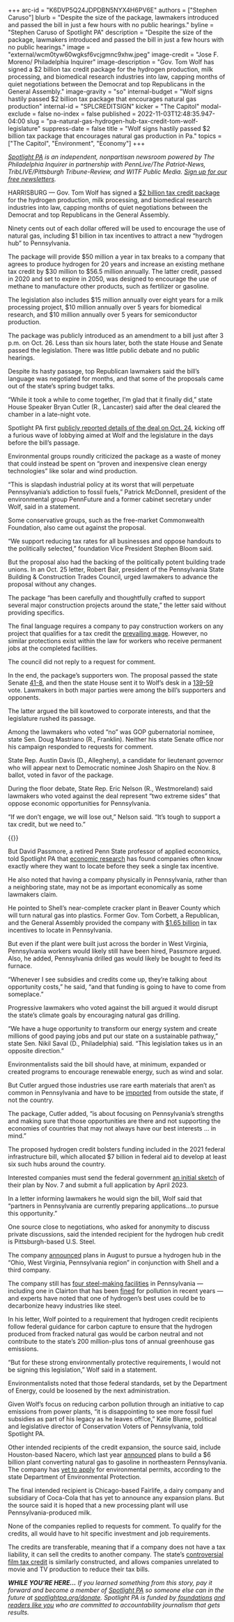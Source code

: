 +++
arc-id = "K6DVP5Q24JDPDBN5NYX4H6PV6E"
authors = ["Stephen Caruso"]
blurb = "Despite the size of the package, lawmakers introduced and passed the bill in just a few hours with no public hearings."
byline = "Stephen Caruso of Spotlight PA"
description = "Despite the size of the package, lawmakers introduced and passed the bill in just a few hours with no public hearings."
image = "external/wcm0tyw60wgksf6vcjgmnc9xhw.jpeg"
image-credit = "Jose F. Moreno/ Philadelphia Inquirer"
image-description = "Gov. Tom Wolf has signed a $2 billion tax credit package for the hydrogen production, milk processing, and biomedical research industries into law, capping months of quiet negotiations between the Democrat and top Republicans in the General Assembly."
image-gravity = "so"
internal-budget = "Wolf signs hastily passed $2 billion tax package that encourages natural gas production"
internal-id = "SPLCREDITSIGN"
kicker = "The Capitol"
modal-exclude = false
no-index = false
published = 2022-11-03T12:48:35.947-04:00
slug = "pa-natural-gas-hydrogen-hub-tax-credit-tom-wolf-legislature"
suppress-date = false
title = "Wolf signs hastily passed $2 billion tax package that encourages natural gas production in Pa."
topics = ["The Capitol", "Environment", "Economy"]
+++

<a href="https://www.spotlightpa.org/"><i>Spotlight PA</i></a><i> is an independent, nonpartisan newsroom powered by The Philadelphia Inquirer in partnership with PennLive/The Patriot-News, TribLIVE/Pittsburgh Tribune-Review, and WITF Public Media. </i><a href="https://www.spotlightpa.org/newsletters"><i>Sign up for our free newsletters</i></a><i>.</i>

HARRISBURG — Gov. Tom Wolf has signed a <a href="https://www.legis.state.pa.us/cfdocs/billinfo/billinfo.cfm?syear=2021&sind=0&body=H&type=B&bn=1059">$2 billion tax credit package</a> for the hydrogen production, milk processing, and biomedical research industries into law, capping months of quiet negotiations between the Democrat and top Republicans in the General Assembly.

Ninety cents out of each dollar offered will be used to encourage the use of natural gas, including $1 billion in tax incentives to attract a new “hydrogen hub” to Pennsylvania.

The package will provide $50 million a year in tax breaks to a company that agrees to produce hydrogen for 20 years and increase an existing methane tax credit by $30 million to $56.5 million annually. The latter credit, passed in 2020 and set to expire in 2050, was designed to encourage the use of methane to manufacture other products, such as fertilizer or gasoline.

<script src="https://www.spotlightpa.org/embed.js" async></script><div data-spl-embed-version="1" data-spl-src="https://www.spotlightpa.org/embeds/newsletter/"></div>

The legislation also includes $15 million annually over eight years for a milk processing project, $10 million annually over 5 years for biomedical research, and $10 million annually over 5 years for semiconductor production.

The package was publicly introduced as an amendment to a bill just after 3 p.m. on Oct. 26. Less than six hours later, both the state House and Senate passed the legislation. There was little public debate and no public hearings.

Despite its hasty passage, top Republican lawmakers said the bill’s language was negotiated for months, and that some of the proposals came out of the state’s spring budget talks.

“While it took a while to come together, I’m glad that it finally did,” state House Speaker Bryan Cutler (R., Lancaster) said after the deal cleared the chamber in a late-night vote.

Spotlight PA first <a href="https://www.spotlightpa.org/news/2022/10/pa-natural-gas-hydrogen-milk-tax-incentive-package/">publicly reported details of the deal on Oct. 24</a>, kicking off a furious wave of lobbying aimed at Wolf and the legislature in the days before the bill’s passage.

Environmental groups roundly criticized the package as a waste of money that could instead be spent on “proven and inexpensive clean energy technologies” like solar and wind production.

“This is slapdash industrial policy at its worst that will perpetuate Pennsylvania’s addiction to fossil fuels,” Patrick McDonnell, president of the environmental group PennFuture and a former cabinet secretary under Wolf, said in a statement.

Some conservative groups, such as the free-market Commonwealth Foundation, also came out against the proposal.

“We support reducing tax rates for all businesses and oppose handouts to the politically selected,” foundation Vice President Stephen Bloom said.

But the proposal also had the backing of the politically potent building trade unions. In an Oct. 25 letter, Robert Bair, president of the Pennsylvania State Building &amp; Construction Trades Council, urged lawmakers to advance the proposal without any changes.

The package “has been carefully and thoughtfully crafted to support several major construction projects around the state,” the letter said without providing specifics.

The final language requires a company to pay construction workers on any project that qualifies for a tax credit the <a href="https://web.archive.org/web/20221215091416/https://www.dli.pa.gov/Individuals/Labor-Management-Relations/llc/prevailing-wage/Pages/default.aspx">prevailing wage</a>. However, no similar protections exist within the law for workers who receive permanent jobs at the completed facilities.

The council did not reply to a request for comment.

In the end, the package’s supporters won. The proposal passed the state Senate <a href="https://www.legis.state.pa.us/CFDOCS/Legis/RC/Public/rc_view_action2.cfm?sess_yr=2021&sess_ind=0&rc_body=S&rc_nbr=823">41-8</a>, and then the state House sent it to Wolf’s desk in a <a href="https://www.legis.state.pa.us/CFDOCS/Legis/RC/Public/rc_view_action2.cfm?sess_yr=2021&sess_ind=0&rc_body=H&rc_nbr=1272">139-59</a> vote. Lawmakers in both major parties were among the bill’s supporters and opponents.

The latter argued the bill kowtowed to corporate interests, and that the legislature rushed its passage.

Among the lawmakers who voted “no” was GOP gubernatorial nominee, state Sen. Doug Mastriano (R., Franklin). Neither his state Senate office nor his campaign responded to requests for comment.

State Rep. Austin Davis (D., Allegheny), a candidate for lieutenant governor who will appear next to Democratic nominee Josh Shapiro on the Nov. 8 ballot, voted in favor of the package.

During the floor debate, State Rep. Eric Nelson (R., Westmoreland) said lawmakers who voted against the deal represent “two extreme sides” that oppose economic opportunities for Pennsylvania.

“If we don’t engage, we will lose out,” Nelson said. “It’s tough to support a tax credit, but we need to.”

{{<picture src="external/9t45ndrv8v34sf4pz77bys7j7g.jpeg" description="“While it took a while to come together, I’m glad that it finally did,” state House Speaker Bryan Cutler (R., Lancaster) said after the deal cleared the chamber in a late-night vote." caption="“While it took a while to come together, I’m glad that it finally did,” state House Speaker Bryan Cutler (R., Lancaster) said after the deal cleared the chamber in a late-night vote." credit="Commonwealth Media Services">}} 

But David Passmore, a retired Penn State professor of applied economics, told Spotlight PA that <a href="https://research.upjohn.org/cgi/viewcontent.cgi?article=1228&context=reports">economic research</a> has found companies often know exactly where they want to locate before they seek a single tax incentive.

He also noted that having a company physically in Pennsylvania, rather than a neighboring state, may not be as important economically as some lawmakers claim.

He pointed to Shell’s near-complete cracker plant in Beaver County which will turn natural gas into plastics. Former Gov. Tom Corbett, a Republican, and the General Assembly provided the company with <a href="https://stateimpact.npr.org/pennsylvania/2022/10/06/an-ethane-cracker-in-western-pa-will-soon-start-up-we-answered-your-questions-about-it/">$1.65 billion</a> in tax incentives to locate in Pennsylvania.

But even if the plant were built just across the border in West Virginia, Pennsylvania workers would likely still have been hired, Passmore argued. Also, he added, Pennsylvania drilled gas would likely be bought to feed its furnace.

“Whenever I see subsidies and credits come up, they’re talking about opportunity costs,” he said, “and that funding is going to have to come from someplace.”

Progressive lawmakers who voted against the bill argued it would disrupt the state’s climate goals by encouraging natural gas drilling.

“We have a huge opportunity to transform our energy system and create millions of good paying jobs and put our state on a sustainable pathway,” state Sen. Nikil Saval (D., Philadelphia) said. “This legislation takes us in an opposite direction.”

Environmentalists said the bill should have, at minimum, expanded or created programs to encourage renewable energy, such as wind and solar.

But Cutler argued those industries use rare earth materials that aren’t as common in Pennsylvania and have to be <a href="https://www.legis.state.pa.us/WU01/LI/TR/Transcripts/2022_0002_0002_TSTMNY.pdf">imported</a> from outside the state, if not the country.

The package, Cutler added, “is about focusing on Pennsylvania’s strengths and making sure that those opportunities are there and not supporting the economies of countries that may not always have our best interests … in mind.”

The proposed hydrogen credit bolsters funding included in the 2021 federal infrastructure bill, which allocated $7 billion in federal aid to develop at least six such hubs around the country.

Interested companies must send the federal government <a href="https://www.utilitydive.com/news/doe-hydrogen-hub-funding-production-standard/632543/">an initial sketch</a> of their plan by Nov. 7 and submit a full application by April 2023.

In a letter informing lawmakers he would sign the bill, Wolf said that “partners in Pennsylvania are currently preparing applications…to pursue this opportunity.”

One source close to negotiations, who asked for anonymity to discuss private discussions, said the intended recipient for the hydrogen hub credit is Pittsburgh-based U.S. Steel.

The company <a href="https://web.archive.org/20221103205442/https://investors.ussteel.com/news/news-details/2022/U.-S.-Steel-Equinor-and-Shell-to-Explore-Regional-Clean-Energy-Opportunities/default.aspx">announced</a> plans in August to pursue a hydrogen hub in the “Ohio, West Virginia, Pennsylvania region” in conjunction with Shell and a third company.

The company still has <a href="https://www.ussteel.com/about-us/locations">four steel-making facilities</a> in Pennsylvania — including one in Clairton that has been <a href="https://www.alleghenyfront.org/us-steel-fined-1-8-million-for-rotten-egg-pollution-near-pittsburgh-clairton-coke-works/">fined</a> for pollution in recent years — and experts have noted that one of hydrogen’s best uses could be to decarbonize heavy industries like steel.

In his letter, Wolf pointed to a requirement that hydrogen credit recipients follow federal guidance for carbon capture to ensure that the hydrogen produced from fracked natural gas would be carbon neutral and not contribute to the state’s 200 million-plus tons of annual greenhouse gas emissions.

“But for these strong environmentally protective requirements, I would not be signing this legislation,” Wolf said in a statement.

Environmentalists noted that those federal standards, set by the Department of Energy, could be loosened by the next administration.

Given Wolf’s focus on reducing carbon pollution through an initiative to cap emissions from power plants, “it is disappointing to see more fossil fuel subsidies as part of his legacy as he leaves office,” Katie Blume, political and legislative director of Conservation Voters of Pennsylvania, told Spotlight PA.

<script src="https://www.spotlightpa.org/embed.js" async></script><div data-spl-embed-version="1" data-spl-src="https://www.spotlightpa.org/embeds/donate/?eyebrow_text=SUPPORT%20SPOTLIGHT%20PA&cta_text=YES%2C%20I%20WANT%20TO%20CONTRIBUTE&teaser_text=The%20future%20of%20Spotlight%20PA%20depends%20on%20your%20support.%20Make%20a%20tax-deductible%20gift%20now%20to%20ensure%20this%20vital%20journalism%20can%20continue%20in%202023.%20As%20a%20special%20bonus%2C%20%3Cb%3Eall%20gifts%20will%20be%20DOUBLED."></div>


Other intended recipients of the credit expansion, the source said, include Houston-based Nacero, which last year <a href="https://www.timesleader.com/news/1520944/nacero-to-build-6b-natural-gas-to-gasoline-plant-in-luzerne-county">announced</a> plans to build a $6 billion plant converting natural gas to gasoline in northeastern Pennsylvania. The company has <a href="https://web.archive.org/20221024212305/https://www.dep.pa.gov/About/Regional/Northeast-Regional-Office/Community%20Information/Pages/Nacero-(Nanticoke-Project).aspx">yet to apply</a> for environmental permits, according to the state Department of Environmental Protection.

The final intended recipient is Chicago-based Fairlife, a dairy company and subsidiary of Coca-Cola that has yet to announce any expansion plans. But the source said it is hoped that a new processing plant will use Pennsylvania-produced milk.

None of the companies replied to requests for comment. To qualify for the credits, all would have to hit specific investment and job requirements.

The credits are transferable, meaning that if a company does not have a tax liability, it can sell the credits to another company. The state’s <a href="https://www.publicsource.org/pittsburgh-looks-good-on-camera-but-is-pennsylvania-blowing-taxpayer-funds-on-film-tax-credits/">controversial film tax credit</a> is similarly constructed, and allows companies unrelated to movie and TV production to reduce their tax bills.

<i><b>WHILE YOU’RE HERE...</b></i><i> If you learned something from this story, pay it forward and become a member of </i><a href="https://www.spotlightpa.org/"><i>Spotlight PA</i></a><i> so someone else can in the future at </i><a href="http://spotlightpa.org/donate"><i>spotlightpa.org/donate</i></a><i>. Spotlight PA is funded by</i><a href="https://www.spotlightpa.org/support"><i> foundations</i></a><i> </i><a href="https://www.spotlightpa.org/support"><i>and readers like you</i></a><i> who are committed to accountability journalism that gets results.</i>
